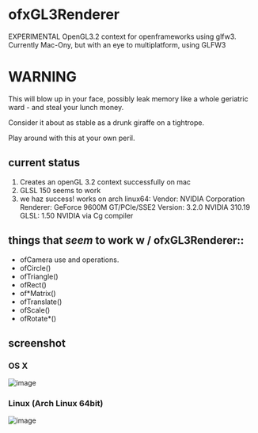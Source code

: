 ofxGL3Renderer
==============

EXPERIMENTAL OpenGL3.2 context for openframeworks using glfw3. Currently Mac-Ony, but with an eye to multiplatform, using GLFW3 

# WARNING

This will blow up in your face, possibly leak memory like a whole geriatric ward - and steal your lunch money.

Consider it about as stable as a drunk giraffe on a tightrope.

Play around with this at your own peril.

## current status

1. Creates an openGL 3.2 context successfully on mac
2. GLSL 150 seems to work
3. we haz success! works on arch linux64:
	Vendor:   NVIDIA Corporation
	Renderer: GeForce 9600M GT/PCIe/SSE2
	Version:  3.2.0 NVIDIA 310.19
	GLSL:     1.50 NVIDIA via Cg compiler


## things that *seem* to work w / ofxGL3Renderer::

* ofCamera use and operations.
* ofCircle()
* ofTriangle()
* ofRect()
* of*Matrix()
* ofTranslate()
* ofScale()
* ofRotate*()

## screenshot

### OS X 
![image](http://poniesandlight.com/static/screenshot_gl3_renderer.png "ofxGL3Renderer")

### Linux (Arch Linux 64bit)
![image](http://poniesandlight.com/static/screenshot_gl3_renderer_linux.png "ofxGL3Renderer")
